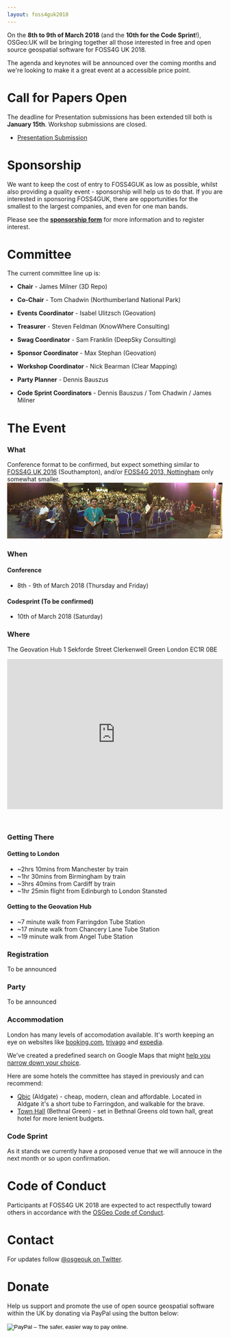 ```yaml
---
layout: foss4guk2018
---
```


<!-- <h1> FOSS4G UK 2018 </h1> -->

On the **8th to 9th of March 2018** (and the **10th for the Code Sprint**!), OSGeo:UK will be bringing together all those interested in free and open source geospatial software for FOSS4G UK 2018. 

The agenda and keynotes will be announced over the coming months and we're looking to make it a great event at a accessible price point.

# Call for Papers Open

The deadline for Presentation submissions has been extended till both is **January 15th**. Workshop submissions are closed.

* [Presentation Submission](https://docs.google.com/forms/d/1KGQAkCUIV_ucWIFzTDplD7LkLwGVC6U4LZS7YJ4wUpw/)

# Sponsorship

We want to keep the cost of entry to FOSS4GUK as low as possible, whilst also providing a quality event - sponsorship will help us to do that. If you are interested in sponsoring FOSS4GUK, there are opportunities for the smallest to the largest companies, and even for one man bands. 

Please see the **[sponsorship form](https://docs.google.com/forms/d/17Qu_bqh6U_gkkv1KK6QLSWdwaTXnAwibh-G4gW0nhU0/edit)** for more information and to register interest.

# Committee 

The current committee line up is:

* **Chair** - James Milner (3D Repo)
* **Co-Chair** - Tom Chadwin (Northumberland National Park)
* **Events Coordinator** - Isabel Ulitzsch (Geovation)
* **Treasurer** - Steven Feldman (KnowWhere Consulting)
* **Swag Coordinator** - Sam Franklin (DeepSky Consulting)
* **Sponsor Coordinator** - Max Stephan (Geovation)
* **Workshop Coordinator** - Nick Bearman (Clear Mapping)
* **Party Planner** - Dennis Bauszus

* **Code Sprint Coordinators** - Dennis Bauszus / Tom Chadwin / James Milner

# The Event

### What

Conference format to be confirmed, but expect something similar to [FOSS4G UK 2016](http://uk.osgeo.org/foss4guk2016/) (Southampton), and/or [FOSS4G 2013, Nottingham](http://2013.foss4g.org/) only somewhat smaller.
[![FOSS4G 2013](./images/foss4g2013.jpg)](./images/foss4g2013.jpg)

### When

#### Conference 
* 8th - 9th of March 2018 (Thursday and Friday)

#### Codesprint (To be confirmed)
* 10th of March 2018 (Saturday)

### Where

The Geovation Hub
1 Sekforde Street
Clerkenwell Green
London
EC1R 0BE

<iframe src="https://a.tiles.mapbox.com/v4/ordnancesurvey.m41j649p/zoompan.html?access_token=pk.eyJ1Ijoib3JkbmFuY2VzdXJ2ZXkiLCJhIjoicmR0dXZkQSJ9.aERX_Ol_wRfwgC2Onl9__g#17/51.52377/-0.10425" width="100%" height="350px" style="border: none; padding-bottom: 30px;"></iframe>

### Getting There

#### Getting to London 
* ~2hrs 10mins from Manchester by train
* ~1hr 30mins from Birmingham by train
* ~3hrs 40mins from Cardiff by train
* ~1hr 25min flight from Edinburgh to London Stansted

#### Getting to the Geovation Hub
* ~7 minute walk from Farringdon Tube Station
* ~17 minute walk from Chancery Lane Tube Station
* ~19 minute walk from Angel Tube Station 

### Registration

To be announced

### Party

To be announced

### Accommodation

London has many levels of accomodation available. It's worth keeping an eye on websites like [booking.com](https://www.booking.com/), [trivago](https://www.trivago.co.uk/) and [expedia](https://www.expedia.co.uk/Hotels). 

We've created a predefined search on Google Maps that might [help you narrow down your choice](https://encrypted.google.com/search?safe=strict&hl=en&rlla=0&hotel_dates=2018-03-07%2C2018-03-10&sz=14&hotel_ds=1&tbm=lcl&ei=xwUsWomTOcT_ULarj8AE&hotel_occupancy=2&q=hotels&oq=hotels&gs_l=psy-ab.3...109705.110150.0.110267.6.4.0.0.0.0.0.0..0.0....0...1c.1.64.psy-ab..6.0.0....0.RhrW4b011bg#rlfi=hd:2018-03-07,2018-03-10;si:;mv:!1m3!1d40195.88868441375!2d-0.07171367998103051!3d51.510579556401375!3m2!1i1500!2i777!4f13.1;tbs:lf_hd:-1,lf_ho:2,lrf:!1m4!1u13!2m2!13m1!1b1!1m4!1u10!2m2!11m1!1e6!1m4!1u10!2m2!11m1!1e4!1m4!1u10!2m2!11m1!1e5!1m4!1u10!2m2!11m1!1e10!1m4!1u10!2m2!11m1!1e2!1m4!1u10!2m2!11m1!1e1!1m4!1u10!2m2!11m1!1e3!1m4!1u10!2m2!11m1!1e7!2m1!1e4!2m1!1e13!2m25!1e10!4m2!11m1!1e6!4m2!11m1!1e4!4m2!11m1!1e5!4m2!11m1!1e10!4m2!11m1!1e2!4m2!11m1!1e1!4m2!11m1!1e3!4m2!11m1!1e7!2m7!1e17!4m2!17m1!1e3!4m2!17m1!1e8!2m26!1e7!4m4!7m3!1m1!1u150!3sGBP!4m4!7m3!1m1!1u200!3sGBP!4m4!7m3!1m1!1u250!3sGBP!4m4!7m3!1m1!1u400!3sGBP!5m4!7m3!1m1!1u153!3sGBP!2m4!1e2!5m2!2m1!2e8!3sIAE,lf:1,lf_ui:6).

Here are some hotels the committee has stayed in previously and can recommend:

* [Qbic](https://qbichotels.com/london-city/) (Aldgate) - cheap, modern, clean and affordable. Located in Aldgate it's a short tube to Farringdon, and walkable for the brave.
* [Town Hall](https://www.townhallhotel.com/) (Bethnal Green) - set in Bethnal Greens old town hall, great hotel for more lenient budgets.


### Code Sprint

As it stands we currently have a proposed venue that we will annouce in the next month or so upon confirmation. 

<!-- ### Students

Thanks to the generosity of the AGI and our other sponsors we have some free places available for students.  If you would like to attend FOSS4GUK mail the team at osgeouk@gmail.com with the subject 'Student Bursary' telling them: 

 * The details of your current course of study
 * Why you want to attend FOSS4G UK?
 * Day 1, Day 2 or both?
 * Are you prepared to offer a small amount of time to help the organisers?

**Confirm that you can meet your own travel and accommodation costs - FOSS4GUK will pay the delegate fee, lunches and attendance at the party on Tuesday night** -->

# Code of Conduct
Participants at FOSS4G UK 2018 are expected to act respectfully toward others in accordance with the [OSGeo Code of Conduct](http://www.osgeo.org/code_of_conduct).

# Contact

For updates follow [@osgeouk on Twitter](https://twitter.com/osgeouk).

# Donate

Help us support and promote the use of open source geospatial software within the UK by donating via PayPal using the button below:

<form action="https://www.paypal.com/cgi-bin/webscr" method="post" target="_top">
<input type="hidden" name="cmd" value="_s-xclick">
<input type="hidden" name="hosted_button_id" value="42G7PKK5YV6NU">
<input type="image" src="https://www.paypalobjects.com/en_US/GB/i/btn/btn_donateCC_LG.gif" border="0" name="submit" alt="PayPal – The safer, easier way to pay online.">
<img alt="" border="0" src="https://www.paypalobjects.com/en_GB/i/scr/pixel.gif" width="1" height="1">
</form>

